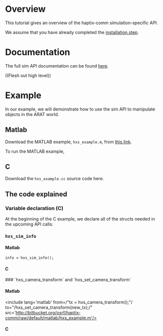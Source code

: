 # Overview
This tutorial gives an overview of the haptix-comm simulation-specific API.

We assume that you have already completed the
[installation step](http://gazebosim.org/tutorials?tut=haptix_install&cat=haptix).

# Documentation
The full sim API documentation can be found
[here](https://s3.amazonaws.com/osrf-distributions/haptix/api/0.2.2/haptix__sim_8h.html).

((Flesh out high level))

# Example
In our example, we will demonstrate how to use the sim API to manipulate objects in the ARAT world.

## Matlab
Download the MATLAB example, `hxs_example.m`, from
[this link](https://bitbucket.org/osrf/haptix-comm/raw/a6440de8c6c2e1ff0181549145545d7dd604fea5/matlab/hxs_example.m).

To run the MATLAB example, 

## C
Download the `hxs_example.cc` source code here.

## The code explained

### Variable declaration (C)
At the beginning of the C example, we declare all of the structs needed in the
upcoming API calls:

<include from="/hxsSimInfo sim_info;/" to="/int i, j;/" src='http://bitbucket.org/osrf/haptix-comm/raw/update_hxs_example/example/hxs_requester.c'/> 

### `hxs_sim_info`

#### Matlab
~~~
info = hxs_sim_info();
~~~

#### C
<include from="/if \(hxs_sim_info\(&sim_info\) != hxOK\)/" to="/}/" src='http://bitbucket.org/osrf/haptix-comm/raw/update_hxs_example/example/hxs_requester.c'/> 
### `hxs_camera_transform` and `hxs_set_camera_transform`

#### Matlab
<include lang='matlab' from=/"tx = hxs_camera_transform\(\);"/ to="/hxs_set_camera_transform\(new_tx\);/" src='http://bitbucket.org/osrf/haptix-comm/raw/default/matlab/hxs_example.m'/> 

#### C
<include from="/if \(hxs_camera_transform\(&camera_transform\) != hxOK\)/" to="/}/" src='http://bitbucket.org/osrf/haptix-comm/raw/update_hxs_example/example/hxs_requester.c'/> 

<include from="/new_transform = camera_transform\)/" to="/}/" src='http://bitbucket.org/osrf/haptix-comm/raw/update_hxs_example/example/hxs_requester.c'/> 

